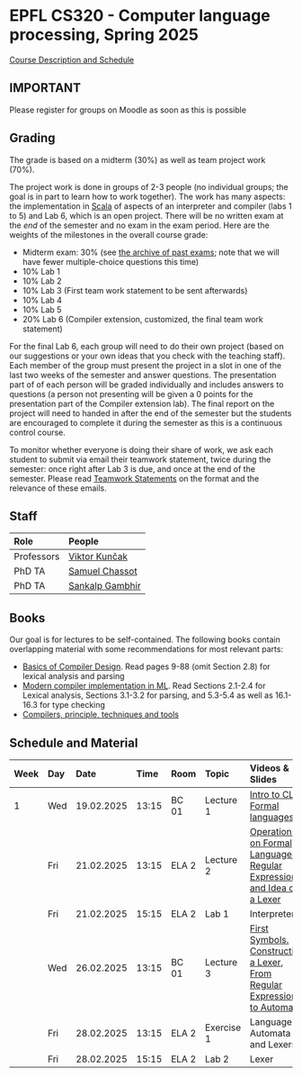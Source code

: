 # EPFL CS320 - Computer language processing, Spring 2025

[Course Description and Schedule](https://edu.epfl.ch/coursebook/en/computer-language-processing-CS-320)

## IMPORTANT

Please register for groups on Moodle as soon as this is possible

## Grading

The grade is based on a midterm (30%) as well as team project work (70%).

The project work is done in groups of 2-3 people (no individual groups; the goal is in part to learn how to work together).
The work has many aspects: the implementation in [Scala](https://www.scala-lang.org/) of aspects of an interpreter and compiler (labs 1 to 5) and Lab 6, which is an open project. There will be no written exam at the _end_ of the semester and no exam in the exam period. Here are the weights of the milestones in the overall course grade:

  * Midterm exam: 30% (see [the archive of past exams](past-exams/); note that we will have fewer multiple-choice questions this time)
  * 10% Lab 1
  * 10% Lab 2
  * 10% Lab 3 (First team work statement to be sent afterwards)
  * 10% Lab 4
  * 10% Lab 5
  * 20% Lab 6 (Compiler extension, customized, the final team work statement)

For the final Lab 6, each group will need to do their own project (based on our suggestions or your own ideas that you check with the teaching staff). Each member of the group must present the project in a slot in one of the last two weeks of the semester and answer questions. The presentation part of of each person will be graded individually and includes answers to questions (a person not presenting will be given a 0 points for the presentation part of the Compiler extension lab). The final report on the project will need to handed in after the end of the semester but the students are encouraged to complete it during the semester as this is a continuous control course. 

To monitor whether everyone is doing their share of work, we ask each student to submit via email their teamwork statement, twice during the semester: once right after Lab 3 is due, and once at the end of the semester. Please read [Teamwork Statements](teamwork.md) on the format and the relevance of these emails.

## Staff

| Role            | People |
| :---            | :--- |
| Professors      | [Viktor Kunčak](https://people.epfl.ch/viktor.kuncak) |
| PhD TA   | [Samuel Chassot](https://people.epfl.ch/samuel.chassot) |
| PhD TA   | [Sankalp Gambhir](https://people.epfl.ch/sankalp.gambhir) |

## Books

Our goal is for lectures to be self-contained. The following books contain overlapping material with some recommendations for most relevant parts:
  * [Basics of Compiler Design](http://hjemmesider.diku.dk/~torbenm/Basics/). Read pages 9-88 (omit Section 2.8) for lexical analysis and parsing
  * [Modern compiler implementation in ML](http://library.epfl.ch/en/beast?isbn=9781107266391). Read Sections 2.1-2.4 for Lexical analysis, Sections 3.1-3.2 for parsing, and 5.3-5.4 as well as 16.1-16.3 for type checking
  * [Compilers, principle, techniques and tools](http://library.epfl.ch/en/beast?isbn=9781292024349)

## Schedule and Material

| Week | Day | Date       | Time  | Room   | Topic                | Videos & Slides              |                              |
| :--  | :-- | :--        | :--   | :--    | :--                  | :--                          | :--                          |
| 1    | Wed | 19.02.2025 | 13:15 | BC 01  | Lecture 1            | [Intro to CLP](https://mediaspace.epfl.ch/media/01-01%2C+Intro+to+Computer+Language+Processing/0_okro5h0v), [Formal languages](https://mediaspace.epfl.ch/media/01-02%2C+Formal+Languages/0_segfj94w) |
|      | Fri | 21.02.2025 | 13:15 | ELA 2  | Lecture 2 | [Operations on Formal Languages](https://mediaspace.epfl.ch/media/02-01%2C+Operations+on+Formal+Languages/0_otyeghg6), [Regular Expressions and Idea of a Lexer](https://mediaspace.epfl.ch/media/02-02%2C+Regular+Expressions+and+Lexer+Idea/0_th59v9kx) |
|      | Fri | 21.02.2025 | 15:15 | ELA 2  | Lab 1 | Interpreter |
|      | Wed | 26.02.2025 | 13:15 | BC 01  | Lecture 3 | [First Symbols. Constructing a Lexer](https://mediaspace.epfl.ch/media/03-01%2C+First+Symbols.+Constructing+a+Lexer/0_a943fw0n), [From Regular Expressions to Automata](https://mediaspace.epfl.ch/media/03-02%2C+From+Regular+Expressions+to+Automata/0_icjqhfj0) |
|      | Fri | 28.02.2025 | 13:15 | ELA 2  | Exercise 1 | Languages, Automata and Lexers |
|      | Fri | 28.02.2025 | 15:15 | ELA 2  | Lab 2 | Lexer |
